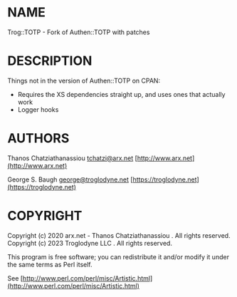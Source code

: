 # NAME

Trog::TOTP - Fork of Authen::TOTP with patches


# DESCRIPTION

Things not in the version of Authen::TOTP on CPAN:

* Requires the XS dependencies straight up, and uses ones that actually work
* Logger hooks 

# AUTHORS

Thanos Chatziathanassiou <tchatzi@arx.net>
[http://www.arx.net](http://www.arx.net)

George S. Baugh <george@troglodyne.net>
[https://troglodyne.net](https://troglodyne.net)

# COPYRIGHT

Copyright (c) 2020 arx.net - Thanos Chatziathanassiou . All rights reserved.
Copyright (c) 2023 Troglodyne LLC . All rights reserved.

This program is free software; you can redistribute it and/or
modify it under the same terms as Perl itself.

See [http://www.perl.com/perl/misc/Artistic.html](http://www.perl.com/perl/misc/Artistic.html)
